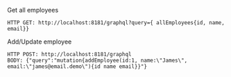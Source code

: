 Get all employees
```URL
HTTP GET: http://localhost:8181/graphql?query={ allEmployees{id, name, email}}
```

Add/Update employee
```URL
HTTP POST: http://localhost:8181/graphql
BODY: {"query":"mutation{addEmployee(id:1, name:\"James\", email:\"james@email.demo\"){id name email}}"}